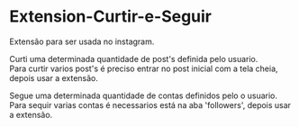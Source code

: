 # Extension-Curtir-e-Seguir
 
Extensão para ser usada no instagram.

Curti uma determinada quantidade de post's definida pelo usuario.<br>
Para curtir varios post's é preciso entrar no post inicial com a tela cheia, depois usar a extensão.

Segue uma determinada quantidade de contas definidos pelo o usuario.<br>
Para sequir varias contas é necessarios está na aba 'followers', depois usar a extensão.
